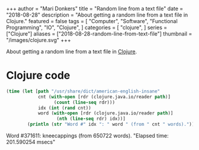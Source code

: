 +++
author = "Mari Donkers"
title = "Random line from a text file"
date = "2018-08-28"
description = "About getting a random line from a text file in Clojure."
featured = false
tags = [
    "Computer",
    "Software",
    "Functional Programming",
    "IO",
    "Clojure",
]
categories = [
    "clojure",
]
series = ["Clojure"]
aliases = ["2018-08-28-random-line-from-text-file"]
thumbnail = "/images/clojure.svg"
+++

About getting a random line from a text file in [Clojure](http://clojure.org/).
<!--more-->

# Clojure code

``` clojure
(time (let [path "/usr/share/dict/american-english-insane"
            cnt (with-open [rdr (clojure.java.io/reader path)]
                  (count (line-seq rdr)))
            idx (int (rand cnt))
            word (with-open [rdr (clojure.java.io/reader path)]
                   (nth (line-seq rdr) idx))]
        (println (str "Word #" idx ": " word " (from " cnt " words)."))))
```

Word \#371611: kneecappings (from 650722 words). "Elapsed time: 201.590254 msecs"
